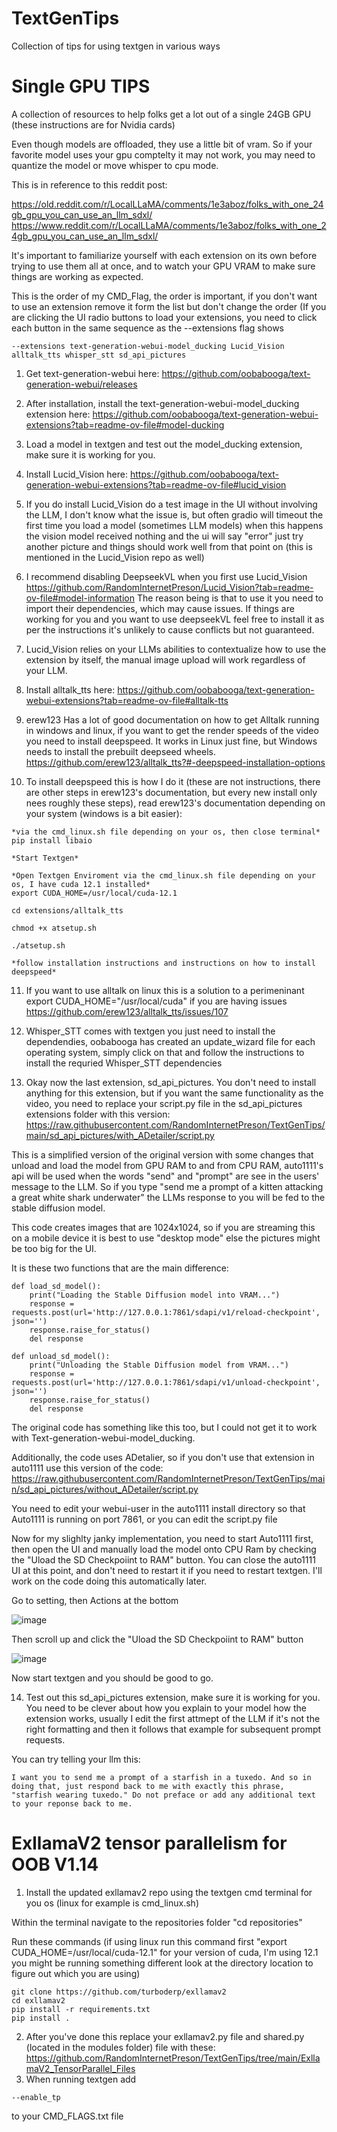 # TextGenTips
Collection of tips for using textgen in various ways

# Single GPU TIPS
A collection of resources to help folks get a lot out of a single 24GB GPU (these instructions are for Nvidia cards)

Even though models are offloaded, they use a little bit of vram.  So if your favorite model uses your gpu comptelty it may not work, you may need to quantize the model or move whisper to cpu mode.

This is in reference to this reddit post: 

https://old.reddit.com/r/LocalLLaMA/comments/1e3aboz/folks_with_one_24gb_gpu_you_can_use_an_llm_sdxl/
https://www.reddit.com/r/LocalLLaMA/comments/1e3aboz/folks_with_one_24gb_gpu_you_can_use_an_llm_sdxl/

It's important to familiarize yourself with each extension on its own before trying to use them all at once, and to watch your GPU VRAM to make sure things are working as expected.

This is the order of my CMD_Flag, the order is important, if you don't want to use an extension remove it form the list but don't change the order (If you are clicking the UI radio buttons to load your extensions, you need to click each button in the same sequence as the --extensions flag shows

`--extensions text-generation-webui-model_ducking Lucid_Vision alltalk_tts whisper_stt sd_api_pictures`

1. Get text-generation-webui here: https://github.com/oobabooga/text-generation-webui/releases

2. After installation, install the text-generation-webui-model_ducking extension here: https://github.com/oobabooga/text-generation-webui-extensions?tab=readme-ov-file#model-ducking

3. Load a model in textgen and test out the model_ducking extension, make sure it is working for you.

4. Install Lucid_Vision here: https://github.com/oobabooga/text-generation-webui-extensions?tab=readme-ov-file#lucid_vision

5. If you do install Lucid_Vision do a test image in the UI without involving the LLM, I don't know what the issue is, but often gradio will timeout the first time you load a model (sometimes LLM models) when this happens the vision model received nothing and the ui will say "error" just try another picture and things should work well from that point on (this is mentioned in the Lucid_Vision repo as well)

6. I recommend disabling DeepseekVL when you first use Lucid_Vision https://github.com/RandomInternetPreson/Lucid_Vision?tab=readme-ov-file#model-information  The reason being is that to use it you need to import their dependencies, which may cause issues.  If things are working for you and you want to use deepseekVL feel free to install it as per the instructions it's unlikely to cause conflicts but not guaranteed.

7. Lucid_Vision relies on your LLMs abilities to contextualize how to use the extension by itself, the manual image upload will work regardless of your LLM.

8. Install alltalk_tts here: https://github.com/oobabooga/text-generation-webui-extensions?tab=readme-ov-file#alltalk-tts

9. erew123 Has a lot of good documentation on how to get Alltalk running in windows and linux, if you want to get the render speeds of the video you need to install deepspeed.  It works in Linux just fine, but Windows needs to install the prebuilt deepseed wheels.  https://github.com/erew123/alltalk_tts?#-deepspeed-installation-options

10. To install deepspeed this is how I do it (these are not instructions, there are other steps in erew123's documentation, but every new install only nees roughly these steps), read erew123's documentation depending on your system (windows is a bit easier):

```
*via the cmd_linux.sh file depending on your os, then close terminal*
pip install libaio 

*Start Textgen* 

*Open Textgen Enviroment via the cmd_linux.sh file depending on your os, I have cuda 12.1 installed*
export CUDA_HOME=/usr/local/cuda-12.1

cd extensions/alltalk_tts

chmod +x atsetup.sh

./atsetup.sh

*follow installation instructions and instructions on how to install deepspeed*
```

11. If you want to use alltalk on linux this is a solution to a perimeninant export CUDA_HOME="/usr/local/cuda" if you are having issues
    https://github.com/erew123/alltalk_tts/issues/107

12. Whisper_STT comes with textgen you just need to install the dependendies, oobabooga has created an update_wizard file for each operating system, simply click on that and follow the instructions to install the requried Whisper_STT dependencies

13. Okay now the last extension, sd_api_pictures.  You don't need to install anything for this extension, but if you want the same functionality as the video, you need to replace your script.py file in the sd_api_pictures extensions folder with this version: https://raw.githubusercontent.com/RandomInternetPreson/TextGenTips/main/sd_api_pictures/with_ADetailer/script.py
    
This is a simplified version of the original version with some changes that unload and load the model from GPU RAM to and from CPU RAM, auto1111's api will be used when the words "send" and "prompt" are see in the users' message to the LLM.  So if you type "send me a prompt of a kitten attacking a great white shark underwater" the LLMs response to you will be fed to the stable diffusion model.

This code creates images that are 1024x1024, so if you are streaming this on a mobile device it is best to use "desktop mode" else the pictures might be too big for the UI.

It is these two functions that are the main difference:

```
def load_sd_model():
    print("Loading the Stable Diffusion model into VRAM...")
    response = requests.post(url='http://127.0.0.1:7861/sdapi/v1/reload-checkpoint', json='')
    response.raise_for_status()
    del response

def unload_sd_model():
    print("Unloading the Stable Diffusion model from VRAM...")
    response = requests.post(url='http://127.0.0.1:7861/sdapi/v1/unload-checkpoint', json='')
    response.raise_for_status()
    del response
```

The original code has something like this too, but I could not get it to work with Text-generation-webui-model_ducking.

Additionally, the code uses ADetalier, so if you don't use that extension in auto1111 use this version of the code: 
https://raw.githubusercontent.com/RandomInternetPreson/TextGenTips/main/sd_api_pictures/without_ADetailer/script.py

You need to edit your webui-user in the auto1111 install directory so that Auto1111 is running on port 7861, or you can edit the script.py file


Now for my slighlty janky implementation, you need to start Auto1111 first, then open the UI and manually load the model onto CPU Ram by checking the "Uload the SD Checkpoiint to RAM" button.  You can close the auto1111 UI at this point, and don't need to restart it if you need to restart textgen.  I'll work on the code doing this automatically later.

Go to setting, then Actions at the bottom

![image](https://github.com/user-attachments/assets/0f1cfece-6410-4246-89b0-63a2cdbc4663)

Then scroll up and click the "Uload the SD Checkpoiint to RAM" button

![image](https://github.com/user-attachments/assets/87ce6127-d7a7-4f8e-af82-0df8fc4656e9)

Now start textgen and you should be good to go.

14. Test out this sd_api_pictures extension, make sure it is working for you.  You need to be clever about how you explain to your model how the extension works, usually I edit the first attmept of the LLM if it's not the right formatting and then it follows that example for subsequent prompt requests.

You can try telling your llm this:

```
I want you to send me a prompt of a starfish in a tuxedo. And so in doing that, just respond back to me with exactly this phrase, "starfish wearing tuxedo." Do not preface or add any additional text to your reponse back to me.
```



# ExllamaV2 tensor parallelism for OOB V1.14

1. Install the updated exllamav2 repo using the textgen cmd terminal for you os (linux for example is cmd_linux.sh)
   
Within the terminal navigate to the repositories folder "cd repositories"

Run these commands (if using linux run this command first "export CUDA_HOME=/usr/local/cuda-12.1" for your version of cuda, I'm using 12.1 you might be running something different look at the directory location to figure out which you are using)
```
git clone https://github.com/turboderp/exllamav2
cd exllamav2
pip install -r requirements.txt
pip install .
```
2. After you've done this replace your exllamav2.py file and shared.py (located in the modules folder) file with these: https://github.com/RandomInternetPreson/TextGenTips/tree/main/ExllamaV2_TensorParallel_Files
3. When running textgen add
```
--enable_tp
```
to your CMD_FLAGS.txt file
